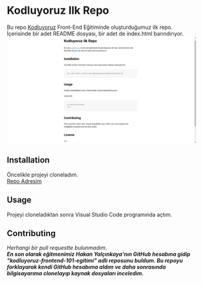 # Kodluyoruz Ilk Repo

Bu repo [Kodluyoruz](kodluyoruz.org) Front-End Eğitiminde oluşturduğumuz ilk repo. İçerisinde bir adet README dosyası, bir adet de index.html barındırıyor. <br/>
![Örnek Markdown İçeriği](https://github.com/meryemaltn/kodluyoruzilkrepo/blob/main/markdown.png)

## Installation <br/>
Öncelikle projeyi cloneladım. <br/>
[Repo Adresim](https://github.com/meryemaltn/kodluyoruzilkrepo.git)<br/> 
## Usage
Projeyi cloneladıktan sonra Visual Studio Code programında açtım.<br/>
## Contributing
_Herhangi bir pull requestte bulunmadım._ <br/>
**_En son olarak eğitmenimiz Hakan Yalçınkaya'nın GitHub hesabına gidip "kodluyoruz-frontend-101-egitimi" adlı reposunu buldum. Bu repoyu forklayarak kendi GitHub hesabıma aldım ve daha sonrasında bilgisayarıma clonelayıp kaynak dosyaları inceledim._**
